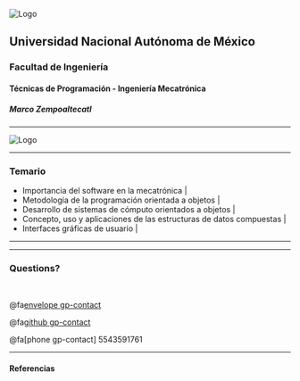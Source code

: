 ![Logo](http://arquitectura.unam.mx/uploads/8/1/1/0/8110907/_2634437.png?131)
## Universidad Nacional Autónoma de México
### Facultad de Ingeniería
#### Técnicas de Programación - Ingeniería Mecatrónica
##### Marco Zempoaltecatl

---

![Logo](https://image-private.slidesharecdn.com/a9056f00-e048-4b71-b7b6-47348f2ed377-170115213735/95/slide-1-638.jpg?hdnea=acl=/a9056f00-e048-4b71-b7b6-47348f2ed377-170115213735/95/slide-1-638.jpg*~exp=1532400087~hmac=eb48a4c2c3e236fbf67610bd2a6d663ccf956a6921882c1093fe6d7b0bdcc410&cb=1484516257)

---
### Temario

- Importancia del software en la mecatrónica |
- Metodología de la programación orientada a objetos |
- Desarrollo de sistemas de cómputo orientados a objetos |
- Concepto, uso y aplicaciones de las estructuras de datos compuestas |
- Interfaces gráficas de usuario |
---



---
### Questions?

<br>

@fa[envelope gp-contact](zmpk.fi@gmail.com)

@fa[github gp-contact](MarcoZmpk)

@fa[phone gp-contact] 5543591761

---
#### Referencias
